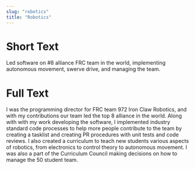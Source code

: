 ```yaml
---
slug: "robotics"
title: "Robotics"
---
```


# Short Text

Led software on #8 alliance FRC team in the world, implementing autonomous movement, swerve drive, and managing the team.

# Full Text

I was the programming director for FRC team 972 Iron Claw Robotics, and with my contributions our team led the top 8 alliance in the world. Along with with my work developing the software, I implemented industry standard code processes to help more people contribute to the team by creating a tasklist and creating PR procedures with unit tests and code reviews. I also created a curriculum to teach new students various aspects of robotics, from electronics to control theory to autonomous movement. I was also a part of the Curriculum Council making decisions on how to manage the 50 student team.
